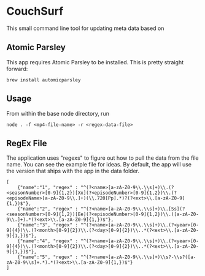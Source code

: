 # CouchSurf

This small command line tool for updating meta data based on

## Atomic Parsley
This app requires Atomic Parsley to be installed. This is pretty straight forward:

    brew install automicparsley

## Usage

From within the base node directory, run

    node . -f <mp4-file-name> -r <regex-data-file>

## RegEx File

The application uses "regexs" to figure out how to pull the data from the file name. You can see the example file for
ideas. By default, the app will use the version that ships with the app in the data folder.

    [
        {"name":"1", "regex" : "^(?<name>[a-zA-Z0-9\\.\\s]+)\\.(?<seasonNumber>[0-9]{1,2})[Xx](?<episodeNumber>[0-9]{1,2})\\.(?<episodeName>[a-zA-Z0-9\\.]+)(\\.720[Pp].*)?(?<ext>\\.[a-zA-Z0-9]{1,})$"},
        {"name":"2", "regex" : "^(?<name>[a-zA-Z0-9\\.\\s]+)\\.[Ss](?<seasonNumber>[0-9]{1,2})[Ee](?<episodeNumber>[0-9]{1,2})\\.([a-zA-Z0-9\\.]+).*(?<ext>\\.[a-zA-Z0-9]{1,})$"},
        {"name":"3", "regex" : "^(?<name>[a-zA-Z0-9\\.\\s]+)\\.(?<year>[0-9]{4})\\.(?<month>[0-9]{2})\\.(?<day>[0-9]{2})\\..*(?<ext>\\.[a-zA-Z0-9]{1,})$"},
        {"name":"4", "regex" : "^(?<name>[a-zA-Z0-9\\.\\s]+)\\.(?<year>[0-9]{4})\\.(?<month>[0-9]{2})\\.(?<day>[0-9]{2})\\..*(?<ext>\\.[a-zA-Z0-9]{1,})$"},
        {"name":"5", "regex" : "^(?<name>[a-zA-Z0-9\\.\\s]+)\\s?-\\s?([a-zA-Z0-9\\s]+.*).*(?<ext>\\.[a-zA-Z0-9]{1,})$"}
    ]
